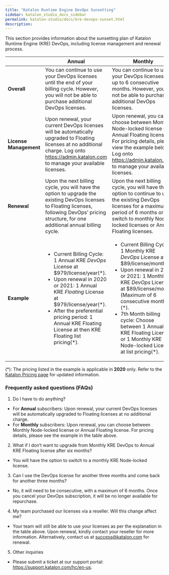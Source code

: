 ```yaml
---
title: "Katalon Runtime Engine DevOps Sunsetting"
sidebar: katalon_studio_docs_sidebar
permalink: katalon-studio/docs/kre-devops-sunset.html
description:
---
```


This section provides information about the sunsetting plan of Katalon Runtime Engine (KRE) DevOps, including license management and renewal process. 

<table>
   <thead>
      <tr>
         <th></th>
         <th><strong>Annual</strong></th>
         <th><strong>Monthly</strong></th>
      </tr>
   </thead>
   <tbody>
      <tr>
         <td><strong>Overall</strong></td>
         <td>You can continue to use your DevOps licenses until the end of your billing cycle. However, you will not be able to purchase additional DevOps licenses.</td>
         <td>You can continue to use your DevOps licenses for up to 6 consecutive months. However, you will not be able to purchase additional DevOps licenses.</td>
      </tr>
      <tr>
         <td><strong>License Management</strong></td>
         <td>Upon renewal, your current DevOps licenses will be automatically upgraded to Floating licenses at no additional charge. Log onto <a href="https://admin.katalon.com">https://admin.katalon.com<a> to manage your available licenses.</td>
         <td>Upon renewal, you can choose between Monthly Node-locked license or Annual Floating license. For pricing details, please view the example below.  Log onto <a href="https://admin.katalon.com">https://admin.katalon.com</a> to manage your available licenses.</td>
       </tr>
      </tr>
      <tr>
         <td><strong>Renewal</strong></td>
         <td>Upon the next billing cycle, you will have the option to upgrade the existing DevOps licenses to Floating licenses, following DevOps’ pricing structure, for one additional annual billing cycle.</td>
         <td>Upon the next billing cycle, you will have the option to continue to use the existing DevOps licenses for a maximum period of 6 months or switch to monthly Node-locked licenses or Annual Floating licenses.</td>
       </tr>
       <tr>
       <td><strong>Example</strong></td>
       <td>
        <ul>
            <li>Current Billing Cycle: 1 Annual KRE <em>DevOps</em> License at $979/license/year(*).
            <li>Upon renewal in 2020 or 2021: 1 Annual KRE <em>Floating</em> License at $979/license/year(*).
            <li>After the preferential pricing period: 1 Annual KRE Floating License at then KRE Floating list pricing(*).</li>
        </ul>
       </td>
       <td>
        <ul>
            <li>Current Billing Cycle: 1 Monthly KRE <em>DevOps</em> License at $89/license/month(*).
            <li>Upon renewal in 2020 or 2021: 1 Monthly KRE <em>DevOps</em> License at $89/license/month (Maximum of 6 consecutive months)(*).
            <li>7th Month billing cycle: Choose between 1 Annual KRE Floating License or 1 Monthly KRE Node-locked License at list pricing(*).</li>
        </ul>
        </td>
       </tr>
      </tr>
    </tbody>
</table>

(*): The pricing listed in the example is applicable in **2020** only. Refer to the [Katalon Pricing page](https://www.katalon.com/pricing/) for updated information. 

### Frequently asked questions (FAQs)

1. Do I have to do anything?

* For **Annual** subscribers: Upon renewal, your current DevOps licenses will be automatically upgraded to Floating licenses at no additional charge. 
* For **Monthly** subscribers: Upon renewal, you can choose between Monthly Node-locked license or Annual Floating license. For pricing details, please see the example in the table above.  

2. What if I don’t want to upgrade from Monthly KRE DevOps to Annual KRE Floating license after six months?
* You will have the option to switch to a monthly KRE Node-locked license.

3. Can I use the DevOps license for another three months and come back for another three months?
* No, it will need to be consecutive, with a maximum of 6 months. Once you cancel your DevOps subscription, it will be no longer available for repurchase.

4. My team purchased our licenses via a reseller. Will this change affect me? 
* Your team will still be able to use your licenses as per the explanation in the table above. Upon renewal, kindly contact your reseller for more information. Alternatively, contact us at success@katalon.com for renewal.

5. Other inquiries
* Please submit a ticket at our support portal: https://support.katalon.com/hc/en-us.

